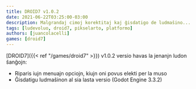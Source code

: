```yaml
---
title: DROID7 v1.0.2
date: 2021-06-22T03:25:00-03:00
description: Malgrandaj cimoj korektitaj kaj ĝisdatigo de ludmaŝino...
tags: [ludevoluo, droid7, pikselarto, platformo]
authors: [juancolacelli]
games: [droid7]
---
```


[DROID7]({{< ref "/games/droid7" >}}) v1.0.2 versio havas la jenanjn ludon ŝanĝojn:

* Riparis iujn menuajn opciojn, kiujn oni povus elekti per la muso
* Ĝisdatigu ludmaŝinon al sia lasta versio (Godot Engine 3.3.2)
